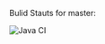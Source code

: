 Bulid Stauts for master:

![Java CI](https://github.com/bdentler/2020MechMustangs/workflows/Java%20CI/badge.svg?branch=master)
